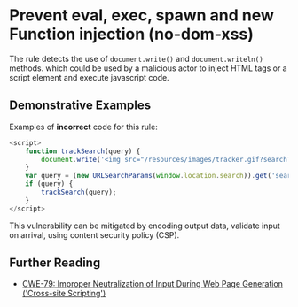 # Prevent eval, exec, spawn and new Function injection (no-dom-xss)

The rule detects the use of `document.write()` and `document.writeln()` methods. which could be used by a malicious actor to inject HTML tags or a script element and execute javascript code.

## Demonstrative Examples

Examples of **incorrect** code for this rule:

```js
<script>
    function trackSearch(query) {
        document.write('<img src="/resources/images/tracker.gif?searchTerms=' + query + '">');
    }
    var query = (new URLSearchParams(window.location.search)).get('search');
    if (query) {
        trackSearch(query);
    }
</script>
```

This vulnerability can be mitigated by encoding output data, validate input on arrival, using content security policy (CSP).

## Further Reading

- [CWE-79: Improper Neutralization of Input During Web Page Generation ('Cross-site Scripting')](https://cwe.mitre.org/data/definitions/79.html)
